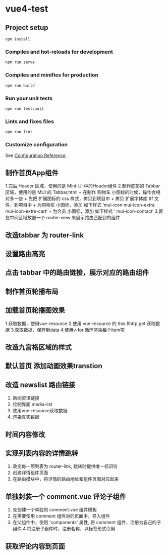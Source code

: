 # vue4-test

## Project setup
```
npm install
```

### Compiles and hot-reloads for development
```
npm run serve
```

### Compiles and minifies for production
```
npm run build
```

### Run your unit tests
```
npm run test:unit
```

### Lints and fixes files
```
npm run lint
```

### Customize configuration
See [Configuration Reference](https://cli.vuejs.org/config/).

## 制作首页App组件
1.完后 Header 区域，使用的是 Mint-UI 中的Header组件
2.制作底部的 Tabbar 区域，使用的是 MUI 的 Tabbar.html
    + 在制作 购物车 小图标的时候，操作会相对多一些
    + 先把 扩展图标的 css 样式，拷贝到项目中
    + 拷贝 扩展字体库 ttf 文件，到项目中
    + 为购物车 小图标，添加 如下样式 ’mui-icon mui-icon-extra mui-icon-extrs-cart‘
    + 为会员 小图标，添加 如下样式 ’ mui-icon-contact‘
3.要在中间区域放置一个 router-view 来展示路由匹配到的组件

## 改造tabbar 为 router-link

## 设置路由高亮

## 点击 tabbar 中的路由链接，展示对应的路由组件

## 制作首页轮播布局

## 加载首页轮播图效果
1.获取数据，使用vue-resource
2.使用 vue-resource 的 this.$http.get 获取数据
3.获取数据，保存到data
4.使用v-for 循环渲染每个item项

## 改造九宫格区域的样式

## 默认首页 添加动画效果transtion

## 改造 newslist 路由链接
1. 新闻资讯链接
2. 绘制界面 media-list
3. 使用vue-resource获取数据
4. 渲染真实数据

## 时间内容修改

## 实现列表内容的详情跳转
1. 改变每一项列表为 router-link, 跳转时提供唯一标识符
2. 创建详情组件页面
3. 在路由模块中，将详情的路由地址和组件页面对应起来

## 单独封装一个 comment.vue 评论子组件
1. 先创建一个单独的 comment.vue 组件模板
2. 在需要使用 comment 组件对的页面中，导入组件
3. 在父组件中，使用 'components' 属性, 将 comment 组件，注册为自己的子组件
4.将注册子组件时，注册名称，以标签形式引用

## 获取评论内容到页面